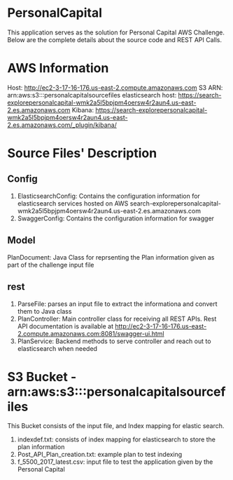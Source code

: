 # PersonalCapital

This application serves as the solution for Personal Capital AWS Challenge. Below are the complete details about the source code and REST API Calls.

# AWS Information
Host: http://ec2-3-17-16-176.us-east-2.compute.amazonaws.com
S3 ARN: arn:aws:s3:::personalcapitalsourcefiles
elasticsearch host: https://search-explorepersonalcapital-wmk2a5l5bpjpm4oersw4r2aun4.us-east-2.es.amazonaws.com
Kibana: https://search-explorepersonalcapital-wmk2a5l5bpjpm4oersw4r2aun4.us-east-2.es.amazonaws.com/_plugin/kibana/

# Source Files' Description
## Config
  1. ElasticsearchConfig: Contains the configuration information for elasticsearch services hosted on AWS
    search-explorepersonalcapital-wmk2a5l5bpjpm4oersw4r2aun4.us-east-2.es.amazonaws.com
  2. SwaggerConfig: Contains the configuration information for swagger

## Model
  PlanDocument: Java Class for reprsenting the Plan information given as part of the challenge input file

## rest
  1. ParseFile: parses an input file to extract the informationa and convert them to Java class
  2. PlanController: Main controller class for receiving all REST APIs. Rest API documentation is available at http://ec2-3-17-16-176.us-east-2.compute.amazonaws.com:8081/swagger-ui.html
  3. PlanService: Backend methods to serve controller and reach out to elasticsearch when needed
  
# S3 Bucket - arn:aws:s3:::personalcapitalsourcefiles
This Bucket consists of the input file, and Index mapping for elastic search.
1. indexdef.txt: consists of index mapping for elasticsearch to store the plan information
2. Post_API_Plan_creation.txt: example plan to test indexing
3. f_5500_2017_latest.csv: input file to test the application given by the Personal Capital

